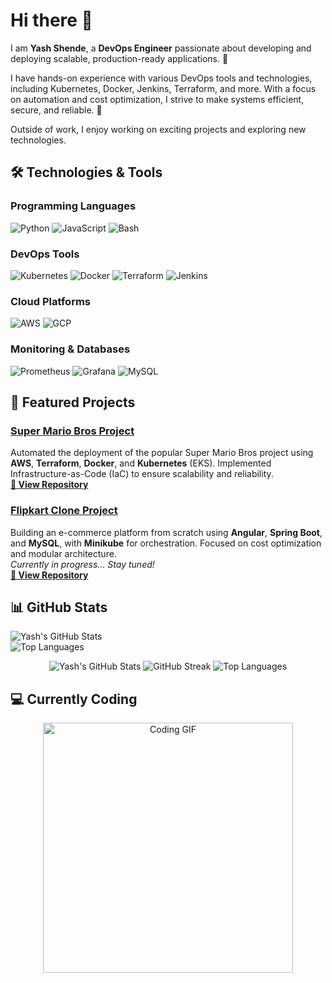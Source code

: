 # Hi there 👋  

I am **Yash Shende**, a **DevOps Engineer** passionate about developing and deploying scalable, production-ready applications. 🚀  

I have hands-on experience with various DevOps tools and technologies, including Kubernetes, Docker, Jenkins, Terraform, and more. With a focus on automation and cost optimization, I strive to make systems efficient, secure, and reliable. 🎯  

Outside of work, I enjoy working on exciting projects and exploring new technologies.  

## 🛠️ Technologies & Tools  

### Programming Languages  
![Python](https://img.shields.io/badge/-Python-3776AB?logo=python&logoColor=white&style=flat-square)
![JavaScript](https://img.shields.io/badge/-JavaScript-F7DF1E?logo=javascript&logoColor=black&style=flat-square)
![Bash](https://img.shields.io/badge/-Bash-4EAA25?logo=gnu-bash&logoColor=white&style=flat-square)

### DevOps Tools  
![Kubernetes](https://img.shields.io/badge/-Kubernetes-326CE5?logo=kubernetes&logoColor=white&style=flat-square)
![Docker](https://img.shields.io/badge/-Docker-2496ED?logo=docker&logoColor=white&style=flat-square)
![Terraform](https://img.shields.io/badge/-Terraform-623CE4?logo=terraform&logoColor=white&style=flat-square)
![Jenkins](https://img.shields.io/badge/-Jenkins-D24939?logo=jenkins&logoColor=white&style=flat-square)

### Cloud Platforms  
![AWS](https://img.shields.io/badge/-AWS-232F3E?logo=amazon-aws&logoColor=white&style=flat-square)
![GCP](https://img.shields.io/badge/-Google%20Cloud-4285F4?logo=google-cloud&logoColor=white&style=flat-square)

### Monitoring & Databases  
![Prometheus](https://img.shields.io/badge/-Prometheus-E6522C?logo=prometheus&logoColor=white&style=flat-square)
![Grafana](https://img.shields.io/badge/-Grafana-F46800?logo=grafana&logoColor=white&style=flat-square)
![MySQL](https://img.shields.io/badge/-MySQL-4479A1?logo=mysql&logoColor=white&style=flat-square)


## 🌟 Featured Projects  

### [Super Mario Bros Project](#)
Automated the deployment of the popular Super Mario Bros project using **AWS**, **Terraform**, **Docker**, and **Kubernetes** (EKS). Implemented Infrastructure-as-Code (IaC) to ensure scalability and reliability.  
[**🔗 View Repository**](#)  

### [Flipkart Clone Project](#)
Building an e-commerce platform from scratch using **Angular**, **Spring Boot**, and **MySQL**, with **Minikube** for orchestration. Focused on cost optimization and modular architecture.  
*Currently in progress... Stay tuned!*  
[**🔗 View Repository**](#)  




## 📊 GitHub Stats  

![Yash's GitHub Stats](https://github-readme-stats.vercel.app/api?username=Yash-gits&show_icons=true&theme=radical)  
![Top Languages](https://github-readme-stats.vercel.app/api/top-langs/?username=Yash-gits&layout=compact&theme=radical)

<p align="center">
  <img src="https://github-readme-stats.vercel.app/api?username=Yash-gits&show_icons=true&theme=radical" alt="Yash's GitHub Stats" />
  <img src="https://github-readme-streak-stats.herokuapp.com?user=Yash-gits&theme=radical&hide_border=true&date_format=M%20j%5B%2C%20Y%5D" alt="GitHub Streak" />
  <img src="https://github-readme-stats.vercel.app/api/top-langs/?username=Yash-gits&layout=compact&theme=radical" alt="Top Languages" />
</p>

## 💻 Currently Coding  
<p align="center">
  <img src="https://media.giphy.com/media/Ll22OhMLAlVDb8UQWe/giphy.gif" width="400" alt="Coding GIF">
</p>



